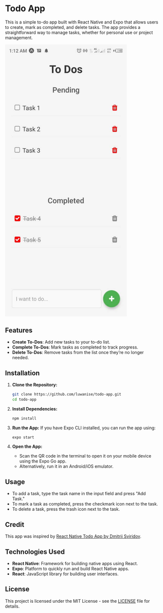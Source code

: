 # Todo App

This is a simple to-do app built with React Native and Expo that allows users to create, mark as completed, and delete tasks. The app provides a straightforward way to manage tasks, whether for personal use or project management.

<img src="assets/images/app_screenshot.jpg" alt="App Screenshot" width="400"/>

## Features
- **Create To-Dos**: Add new tasks to your to-do list.
- **Complete To-Dos**: Mark tasks as completed to track progress.
- **Delete To-Dos**: Remove tasks from the list once they’re no longer needed.

## Installation

1. **Clone the Repository:**
   ```bash
   git clone https://github.com/luwanise/todo-app.git
   cd todo-app
   ```

2. **Install Dependencies:**
   ```bash
   npm install
   ```

3. **Run the App:**
   If you have Expo CLI installed, you can run the app using:
   ```bash
   expo start
   ```

4. **Open the App:**
   - Scan the QR code in the terminal to open it on your mobile device using the Expo Go app.
   - Alternatively, run it in an Android/iOS emulator.

## Usage
- To add a task, type the task name in the input field and press "Add Task."
- To mark a task as completed, press the checkmark icon next to the task.
- To delete a task, press the trash icon next to the task.

## Credit
This app was inspired by [React Native Todo App by Dmitrii Sviridov](https://github.com/slamach/react-native-todo-app).

## Technologies Used
- **React Native**: Framework for building native apps using React.
- **Expo**: Platform to quickly run and build React Native apps.
- **React**: JavaScript library for building user interfaces.

## License
This project is licensed under the MIT License - see the [LICENSE](LICENSE) file for details.